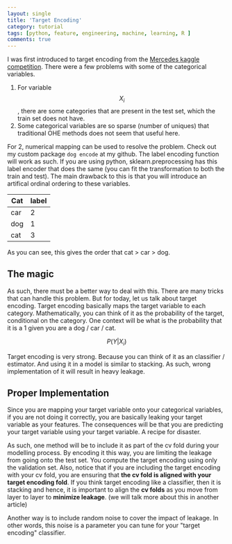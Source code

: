 ```yaml
---
layout: single
title: 'Target Encoding'
category: tutorial
tags: [python, feature, engineering, machine, learning, R ]
comments: true
---
```



<script src="https://cdn.mathjax.org/mathjax/latest/MathJax.js?config=TeX-AMS-MML_HTMLorMML" type="text/javascript"></script>

I was first introduced to target encoding from the [Mercedes kaggle competition](). There were a few problems with some of the categorical variables. 

1. For variable $$ X_{i} $$, there are some categories that are present in the test set, which the train set does not have. 
2. Some categorical variables are so sparse (number of uniques) that traditional OHE methods does not seem that useful here. 

For 2, numerical mapping can be used to resolve the problem. Check out my custom package `dog encode` at my github. The label encoding function will work as such. If you are using python, sklearn.preprocessing has this label encoder that does the same (you can fit the transformation to both the train and test). 
The main drawback to this is that you will introduce an artifical ordinal ordering to these variables. 

Cat | label 
--- | ---
car | 2
dog | 1
cat | 3

As you can see, this gives the order that cat > car > dog. 

## The magic 

As such, there must be a better way to deal with this. There are many tricks that can handle this problem. But for today, let us talk about target encoding. Target encoding basically maps the target variable to each category. Mathematically, you can think of it as the probability of the target, conditional on the category. One context will be what is the probability that it is a 1 given you are a dog / car / cat. 

$$
P(Y | X_{i} ) 
$$ 

Target encoding is very strong. Because you can think of it as an classifier / estimator. And using it in a model is similar to stacking. As such, wrong implementation of it will result in heavy leakage. 

## Proper Implementation 

Since you are mapping your target variable onto your categorical variables, if you are not doing it correctly, you are basically leaking your target variable as your features. The consequences will be that you are predicting your target variable using your target variable. A recipe for disaster. 

As such, one method will be to include it as part of the cv fold during your modelling process. By encoding it this way, you are limiting the leakage from going onto the test set. You compute the target encoding using only the validation set. Also, notice that if you are including the target encoding with your cv fold, you are ensuring that **the cv fold is aligned with your target encoding fold**. If you think target encoding like a classifier, then it is stacking and hence, it is important to align the **cv folds** as you move from layer to layer to **minimize leakage**. (we will talk more about this in another article) 

Another way is to include random noise to cover the impact of leakage. In other words, this noise is a parameter you can tune for your "target encoding" classifier. 

